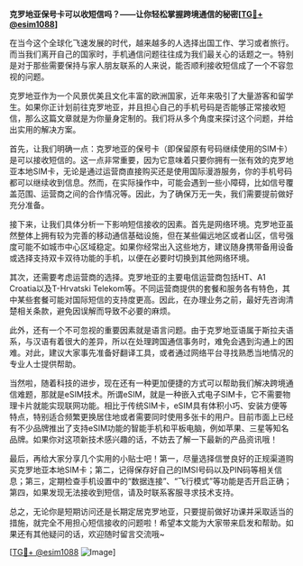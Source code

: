 **克罗地亚保号卡可以收短信吗？——让你轻松掌握跨境通信的秘密[[TG💪+ @esim1088](https://t.me/s/esim1088)]**

在当今这个全球化飞速发展的时代，越来越多的人选择出国工作、学习或者旅行。而当我们离开自己的国家时，手机通信问题往往成为我们最关心的话题之一。特别是对于那些需要保持与家人朋友联系的人来说，能否顺利接收短信成了一个不容忽视的问题。

克罗地亚作为一个风景优美且文化丰富的欧洲国家，近年来吸引了大量游客和留学生。如果你正计划前往克罗地亚，并且担心自己的手机号码是否能够正常接收短信，那么这篇文章就是为你量身定制的。我们将从多个角度来探讨这个问题，并给出实用的解决方案。

首先，让我们明确一点：克罗地亚的保号卡（即保留原有号码继续使用的SIM卡）是可以接收短信的。这一点非常重要，因为它意味着只要你拥有一张有效的克罗地亚本地SIM卡，无论是通过运营商直接购买还是使用国际漫游服务，你的手机号码都可以继续收到信息。然而，在实际操作中，可能会遇到一些小障碍，比如信号覆盖范围、运营商之间的合作情况等。因此，为了确保万无一失，我们需要提前做好充分准备。

接下来，让我们具体分析一下影响短信接收的因素。首先是网络环境。克罗地亚虽然整体上拥有较为完善的移动通信基础设施，但在某些偏远地区或者山区，信号强度可能不如城市中心区域稳定。如果你经常出入这些地方，建议随身携带备用设备或选择支持双卡双待功能的手机，以便在必要时切换到其他网络环境。

其次，还需要考虑运营商的选择。克罗地亚的主要电信运营商包括HT、A1 Croatia以及T-Hrvatski Telekom等。不同运营商提供的套餐和服务各有特色，其中某些套餐可能对国际短信的支持度更高。因此，在办理业务之前，最好先咨询清楚相关条款，避免因误解而导致不必要的麻烦。

此外，还有一个不可忽视的重要因素就是语言问题。由于克罗地亚语属于斯拉夫语系，与汉语有着很大的差异，所以在处理跨国通信事务时，难免会遇到沟通上的困难。对此，建议大家事先准备好翻译工具，或者通过网络平台寻找熟悉当地情况的专业人士提供帮助。

当然啦，随着科技的进步，现在还有一种更加便捷的方式可以帮助我们解决跨境通信难题，那就是eSIM技术。所谓eSIM，就是一种嵌入式电子SIM卡，它不需要物理卡片就能实现联网功能。相比于传统SIM卡，eSIM具有体积小巧、安装方便等特点，特别适合频繁更换居住地或者需要同时使用多张卡的用户。目前市面上已经有不少品牌推出了支持eSIM功能的智能手机和平板电脑，例如苹果、三星等知名品牌。如果你对这项新技术感兴趣的话，不妨去了解一下最新的产品资讯哦！

最后，再给大家分享几个实用的小贴士吧！第一，尽量选择信誉良好的正规渠道购买克罗地亚本地SIM卡；第二，记得保存好自己的IMSI号码以及PIN码等相关信息；第三，定期检查手机设置中的“数据连接”、“飞行模式”等功能是否开启正确；第四，如果发现无法接收到短信，请及时联系客服寻求技术支持。

总之，无论你是短期访问还是长期定居克罗地亚，只要提前做好功课并采取适当的措施，就完全不用担心短信接收的问题啦！希望本文能为大家带来启发和帮助。如果还有其他疑问的话，欢迎随时留言交流哦~

[[TG💪+ @esim1088](https://t.me/s/esim1088) ![Image](https://i.postimg.cc/4NQfJmqS/Snipaste-2025-05-13-00-14-12.png)]